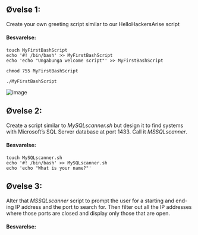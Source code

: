 ## Øvelse 1:
Create your own greeting script similar to our HelloHackersArise script

#### Besvarelse:
   
```shell
touch MyFirstBashScript
echo '#! /bin/bash' >> MyFirstBashScript
echo 'echo "Ungabunga welcome script"' >> MyFirstBashScript

chmod 755 MyFirstBashScript

./MyFirstBashScript
```
![image](https://user-images.githubusercontent.com/70659124/221920265-87abcff6-d996-44af-aba4-dc844ed08b28.png)


## Øvelse 2:
Create a script similar to *MySQLscanner.sh* but design it to find systems with
Microsoft’s SQL Server database at port 1433. Call it *MSSQLscanner*.

#### Besvarelse:
   
```shell
touch MySQLscanner.sh
echo '#! /bin/bash' >> MySQLscanner.sh
echo 'echo "What is your name?"' 

```

## Øvelse 3:
Alter that *MSSQLscanner* script to prompt the user for a starting and end-
ing IP address and the port to search for. Then filter out all the IP addresses
where those ports are closed and display only those that are open.

#### Besvarelse:
   
```shell
```
